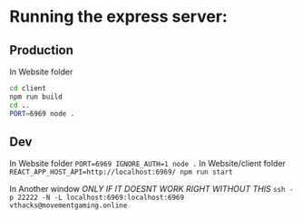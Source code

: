 # Running the express server:

## Production

In Website folder
```sh
cd client
npm run build
cd ..
PORT=6969 node .
```


## Dev

In Website folder
`PORT=6969 IGNORE_AUTH=1 node .`
In Website/client folder
`REACT_APP_HOST_API=http://localhost:6969/ npm run start`

In Another window *ONLY IF IT DOESNT WORK RIGHT WITHOUT THIS*
`ssh -p 22222 -N -L localhost:6969:localhost:6969 vthacks@movementgaming.online`
